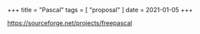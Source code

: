+++
title = "Pascal"
tags = [ "proposal" ]
date = 2021-01-05
+++

<https://sourceforge.net/projects/freepascal>
